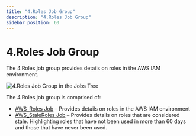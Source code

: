 ```yaml
---
title: "4.Roles Job Group"
description: "4.Roles Job Group"
sidebar_position: 60
---
```


# 4.Roles Job Group

The 4.Roles job group provides details on roles in the AWS IAM environment.

![4.Roles Job Group in the Jobs Tree](/images/accessanalyzer/12.0/solutions/aws/roles/jobstree.webp)

The 4.Roles job group is comprised of:

- [AWS_Roles Job](/docs/accessanalyzer/12.0/solutions/aws/roles/aws_roles.md) – Provides details on roles in the AWS IAM environment
- [AWS_StaleRoles Job](/docs/accessanalyzer/12.0/solutions/aws/roles/aws_staleroles.md) – Provides details on roles that are considered stale.
  Highlighting roles that have not been used in more than 60 days and those that have never been
  used.
